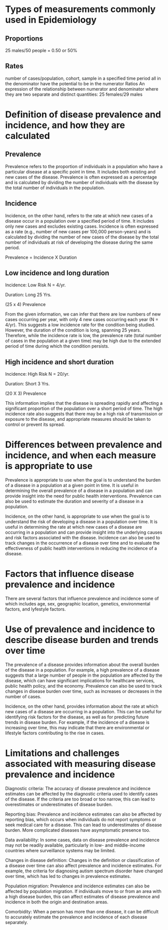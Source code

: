 # Types of measurements commonly used in Epidemiology
## Proportions
25 males/50 people = 0.50 or 50%

## Rates
number of cases/population, cohort, sample in a specified time period 
  all in the denominator have the potential to be in the  numerator
  Ratios
  An expression of the relationship between numerator and
  denominator where they are two separate and distinct 
  quantities:  25 females/29 males


# Definition of disease prevalence and incidence, and how they are calculated

## Prevalence
Prevalence refers to the proportion of individuals in a population who have a particular disease at a specific point in time. It includes both existing and new cases of the disease. Prevalence is often expressed as a percentage and is calculated by dividing the number of individuals with the disease by the total number of individuals in the population.

## Incidence
Incidence, on the other hand, refers to the rate at which new cases of a disease occur in a population over a specified period of time. It includes only new cases and excludes existing cases. Incidence is often expressed as a rate (e.g., number of new cases per 100,000 person-years) and is calculated by dividing the number of new cases of the disease by the total number of individuals at risk of developing the disease during the same period.

Prevalence = Incidence X Duration

## Low incidence and long duration

Incidence: Low Risk N = 4/yr.
 
Duration: Long 25 Yrs.

(25 x 4) Prevalence

From the given information, we can infer that there are low numbers of new cases occurring per year, with only 4 new cases occurring each year (N = 4/yr). This suggests a low incidence rate for the condition being studied. However, the duration of the condition is long, spanning 25 years. Therefore, while the incidence rate is low, the prevalence rate (total number of cases in the population at a given time) may be high due to the extended period of time during which the condition persists.

## High incidence and short duration

Incidence: High Risk N = 20/yr.
 
Duration: Short 3 Yrs.
 

(20 X 3) Prevalence

This information implies that the disease is spreading rapidly and affecting a significant proportion of the population over a short period of time. The high incidence rate also suggests that there may be a high risk of transmission or exposure to the disease, and appropriate measures should be taken to control or prevent its spread.

# Differences between prevalence and incidence, and when each measure is appropriate to use

Prevalence is appropriate to use when the goal is to understand the burden of a disease in a population at a given point in time. It is useful in determining the overall prevalence of a disease in a population and can provide insight into the need for public health interventions. Prevalence can also be used to estimate the duration and severity of a disease in a population. 

Incidence, on the other hand, is appropriate to use when the goal is to understand the risk of developing a disease in a population over time. It is useful in determining the rate at which new cases of a disease are occurring in a population and can provide insight into the underlying causes and risk factors associated with the disease. Incidence can also be used to track changes in the occurrence of a disease over time and to evaluate the effectiveness of public health interventions in reducing the incidence of a disease.


# Factors that influence disease prevalence and incidence

There are several factors that influence prevalence and incidence some of which includes age, sex, geographic location, genetics, environmental factors, and lyfestyle factors.


# Use of prevalence and incidence to describe disease burden and trends over time

The prevalence of a disease provides information about the overall burden of the disease in a population. For example, a high prevalence of a disease suggests that a large number of people in the population are affected by the disease, which can have significant implications for healthcare services, public health policy, and the economy. Prevalence can also be used to track changes in disease burden over time, such as increases or decreases in the number of cases.

Incidence, on the other hand, provides information about the rate at which new cases of a disease are occurring in a population. This can be useful for identifying risk factors for the disease, as well as for predicting future trends in disease burden. For example, if the incidence of a disease is increasing over time, this may indicate that there are environmental or lifestyle factors contributing to the rise in cases.


# Limitations and challenges associated with measuring disease prevalence and incidence

Diagnostic criteria: The accuracy of disease prevalence and incidence estimates can be affected by the diagnostic criteria used to identify cases of the disease. If the criteria are too broad or too narrow, this can lead to overestimates or underestimates of disease burden.

Reporting bias: Prevalence and incidence estimates can also be affected by reporting bias, which occurs when individuals do not report symptoms or seek medical care for a disease. This can lead to underestimates of disease burden. More complicated diseases have asymptomatic presence too.

Data availability: In some cases, data on disease prevalence and incidence may not be readily available, particularly in low- and middle-income countries where surveillance systems may be limited.

Changes in disease definition: Changes in the definition or classification of a disease over time can also affect prevalence and incidence estimates. For example, the criteria for diagnosing autism spectrum disorder have changed over time, which has led to changes in prevalence estimates.

Population migration: Prevalence and incidence estimates can also be affected by population migration. If individuals move to or from an area with a high disease burden, this can affect estimates of disease prevalence and incidence in both the origin and destination areas.

Comorbidity: When a person has more than one disease, it can be difficult to accurately estimate the prevalence and incidence of each disease separately.
